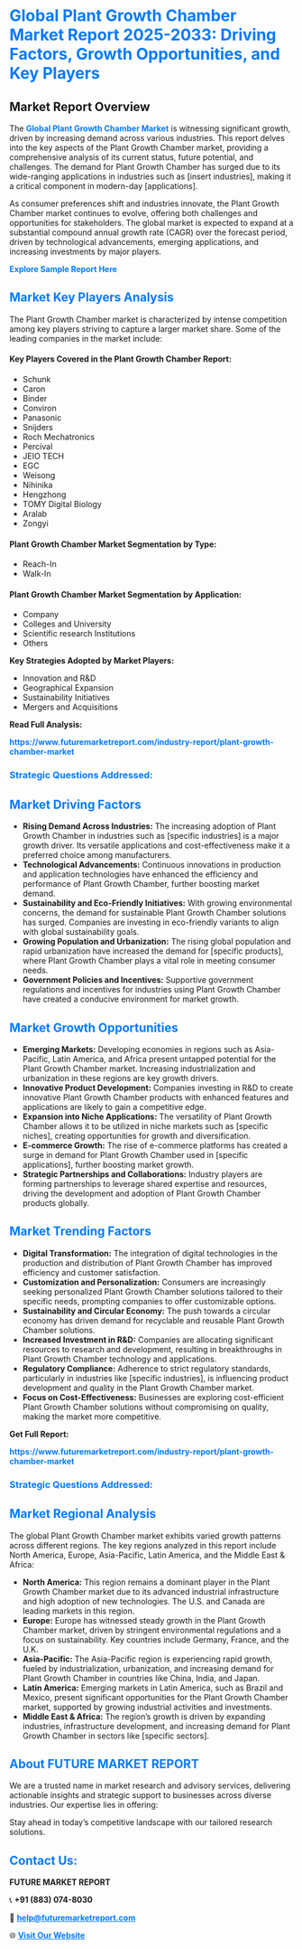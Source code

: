 <h1 style="color: #007BFF;">Global Plant Growth Chamber Market Report 2025-2033: Driving Factors, Growth Opportunities, and Key Players</h1>

<section id="overview">
<h2>Market Report Overview</h2>
<p>The <a href="https://www.futuremarketreport.com/industry-report/plant-growth-chamber-market" style="color: #007BFF; text-decoration: none;"><strong>Global Plant Growth Chamber Market</strong></a> is witnessing significant growth, driven by increasing demand across various industries. This report delves into the key aspects of the Plant Growth Chamber market, providing a comprehensive analysis of its current status, future potential, and challenges. The demand for Plant Growth Chamber has surged due to its wide-ranging applications in industries such as [insert industries], making it a critical component in modern-day [applications].</p>
<p>As consumer preferences shift and industries innovate, the Plant Growth Chamber market continues to evolve, offering both challenges and opportunities for stakeholders. The global market is expected to expand at a substantial compound annual growth rate (CAGR) over the forecast period, driven by technological advancements, emerging applications, and increasing investments by major players.</p>
</section>

<section id="overview">
<p><a href="https://www.futuremarketreport.com/request-sample/reportId=114149" style="color: #007BFF; text-decoration: none;"><strong>Explore Sample Report Here</strong></a></p>
</section>

<section id="key-players">
<h2 style="color: #007BFF;">Market Key Players Analysis</h2>
<p>The Plant Growth Chamber market is characterized by intense competition among key players striving to capture a larger market share. Some of the leading companies in the market include:</p>
<h4>Key Players Covered in the Plant Growth Chamber Report:</h4>
<ul><li>Schunk</li><li>Caron</li><li>Binder</li><li>Conviron</li><li>Panasonic</li><li>Snijders</li><li>Roch Mechatronics</li><li>Percival</li><li>JEIO TECH</li><li>EGC</li><li>Weisong</li><li>Nihinika</li><li>Hengzhong</li><li>TOMY Digital Biology</li><li>Aralab</li><li>Zongyi</li></ul>
<h4>Plant Growth Chamber Market Segmentation by Type:</h4>
<ul><li>Reach-In</li><li>Walk-In</li></ul>

<h4>Plant Growth Chamber Market Segmentation by Application:</h4>
<ul><li>Company</li><li>Colleges and University</li><li>Scientific research Institutions</li><li>Others</li></ul>
<p><strong>Key Strategies Adopted by Market Players:</strong></p>
<ul>
<li>Innovation and R&D</li>
<li>Geographical Expansion</li>
<li>Sustainability Initiatives</li>
<li>Mergers and Acquisitions</li>
</ul>
</section>

<section>
<p><strong>Read Full Analysis: </strong></p><a href="https://www.futuremarketreport.com/industry-report/plant-growth-chamber-market" style="color: #007BFF; text-decoration: none;"><strong>https://www.futuremarketreport.com/industry-report/plant-growth-chamber-market</strong></a>
<h3 style="color: #007BFF;">Strategic Questions Addressed:</h3>
</section>

<section id="driving-factors">
<h2 style="color: #007BFF;">Market Driving Factors</h2>
<ul>
<li><strong>Rising Demand Across Industries:</strong> The increasing adoption of Plant Growth Chamber in industries such as [specific industries] is a major growth driver. Its versatile applications and cost-effectiveness make it a preferred choice among manufacturers.</li>
<li><strong>Technological Advancements:</strong> Continuous innovations in production and application technologies have enhanced the efficiency and performance of Plant Growth Chamber, further boosting market demand.</li>
<li><strong>Sustainability and Eco-Friendly Initiatives:</strong> With growing environmental concerns, the demand for sustainable Plant Growth Chamber solutions has surged. Companies are investing in eco-friendly variants to align with global sustainability goals.</li>
<li><strong>Growing Population and Urbanization:</strong> The rising global population and rapid urbanization have increased the demand for [specific products], where Plant Growth Chamber plays a vital role in meeting consumer needs.</li>
<li><strong>Government Policies and Incentives:</strong> Supportive government regulations and incentives for industries using Plant Growth Chamber have created a conducive environment for market growth.</li>
</ul>
</section>

<section id="growth-opportunities">
<h2 style="color: #007BFF;">Market Growth Opportunities</h2>
<ul>
<li><strong>Emerging Markets:</strong> Developing economies in regions such as Asia-Pacific, Latin America, and Africa present untapped potential for the Plant Growth Chamber market. Increasing industrialization and urbanization in these regions are key growth drivers.</li>
<li><strong>Innovative Product Development:</strong> Companies investing in R&D to create innovative Plant Growth Chamber products with enhanced features and applications are likely to gain a competitive edge.</li>
<li><strong>Expansion into Niche Applications:</strong> The versatility of Plant Growth Chamber allows it to be utilized in niche markets such as [specific niches], creating opportunities for growth and diversification.</li>
<li><strong>E-commerce Growth:</strong> The rise of e-commerce platforms has created a surge in demand for Plant Growth Chamber used in [specific applications], further boosting market growth.</li>
<li><strong>Strategic Partnerships and Collaborations:</strong> Industry players are forming partnerships to leverage shared expertise and resources, driving the development and adoption of Plant Growth Chamber products globally.</li>
</ul>
</section>

<section id="trending-factors">
<h2 style="color: #007BFF;">Market Trending Factors</h2>
<ul>
<li><strong>Digital Transformation:</strong> The integration of digital technologies in the production and distribution of Plant Growth Chamber has improved efficiency and customer satisfaction.</li>
<li><strong>Customization and Personalization:</strong> Consumers are increasingly seeking personalized Plant Growth Chamber solutions tailored to their specific needs, prompting companies to offer customizable options.</li>
<li><strong>Sustainability and Circular Economy:</strong> The push towards a circular economy has driven demand for recyclable and reusable Plant Growth Chamber solutions.</li>
<li><strong>Increased Investment in R&D:</strong> Companies are allocating significant resources to research and development, resulting in breakthroughs in Plant Growth Chamber technology and applications.</li>
<li><strong>Regulatory Compliance:</strong> Adherence to strict regulatory standards, particularly in industries like [specific industries], is influencing product development and quality in the Plant Growth Chamber market.</li>
<li><strong>Focus on Cost-Effectiveness:</strong> Businesses are exploring cost-efficient Plant Growth Chamber solutions without compromising on quality, making the market more competitive.</li>
</ul>
</section>

<section>
<p><strong>Get Full Report: </strong></p><a href="https://www.futuremarketreport.com/industry-report/plant-growth-chamber-market" style="color: #007BFF; text-decoration: none;"><strong>https://www.futuremarketreport.com/industry-report/plant-growth-chamber-market</strong></a>
<h3 style="color: #007BFF;">Strategic Questions Addressed:</h3>
</section>


<section id="regional-analysis">
<h2 style="color: #007BFF;">Market Regional Analysis</h2>
<p>The global Plant Growth Chamber market exhibits varied growth patterns across different regions. The key regions analyzed in this report include North America, Europe, Asia-Pacific, Latin America, and the Middle East & Africa:</p>
<ul>
<li><strong>North America:</strong> This region remains a dominant player in the Plant Growth Chamber market due to its advanced industrial infrastructure and high adoption of new technologies. The U.S. and Canada are leading markets in this region.</li>
<li><strong>Europe:</strong> Europe has witnessed steady growth in the Plant Growth Chamber market, driven by stringent environmental regulations and a focus on sustainability. Key countries include Germany, France, and the U.K.</li>
<li><strong>Asia-Pacific:</strong> The Asia-Pacific region is experiencing rapid growth, fueled by industrialization, urbanization, and increasing demand for Plant Growth Chamber in countries like China, India, and Japan.</li>
<li><strong>Latin America:</strong> Emerging markets in Latin America, such as Brazil and Mexico, present significant opportunities for the Plant Growth Chamber market, supported by growing industrial activities and investments.</li>
<li><strong>Middle East & Africa:</strong> The region’s growth is driven by expanding industries, infrastructure development, and increasing demand for Plant Growth Chamber in sectors like [specific sectors].</li>
</ul>
</section>

<footer>
<h2 style="color: #007BFF;">About FUTURE MARKET REPORT</h2>
<p>We are a trusted name in market research and advisory services, delivering actionable insights and strategic support to businesses across diverse industries. Our expertise lies in offering:</p>

<p>Stay ahead in today’s competitive landscape with our tailored research solutions.</p>

<h2 style="color: #007BFF;">Contact Us:</h2>
<p><strong>FUTURE MARKET REPORT</strong></p>
<p>📞 <strong>+91 (883) 074-8030</strong></p>
<p>📧 <strong><a href="mailto:help@futuremarketreport.com" style="color: #007BFF;">help@futuremarketreport.com</a></strong></p>
<p>🌐 <strong><a href="https://www.futuremarketreport.com/" style="color: #007BFF;">Visit Our Website</a></strong></p>
</footer>